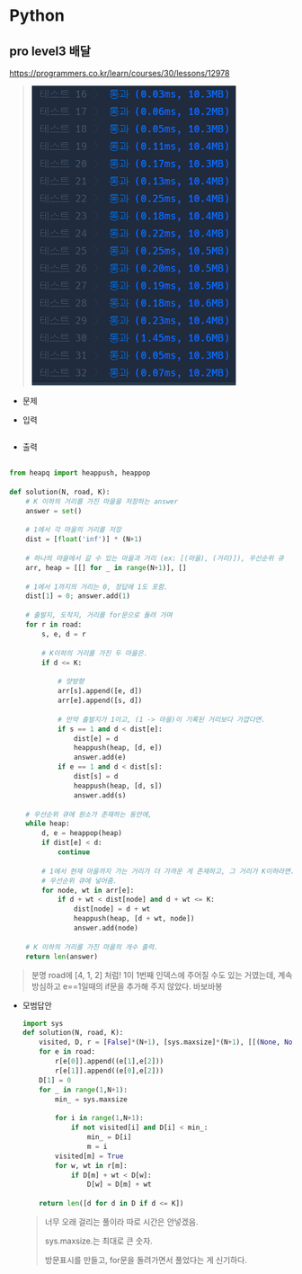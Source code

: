 # Python 

## pro level3 배달

https://programmers.co.kr/learn/courses/30/lessons/12978

> ![image-20210821231823106](md-images/image-20210821231823106.png)



* 문제

  > 

* 입력

  > 
  >
  > ```bash
  > 
  > ```
  
* 출력

  > 
  >
  > ```bash
  > 
  > ```
  
  

```python
from heapq import heappush, heappop

def solution(N, road, K):
    # K 이하의 거리를 가진 마을을 저장하는 answer
    answer = set()
    
    # 1에서 각 마을의 거리를 저장
    dist = [float('inf')] * (N+1)
    
    # 하나의 마을에서 갈 수 있는 마을과 거리 (ex: [(마을), (거리)]), 우선순위 큐
    arr, heap = [[] for _ in range(N+1)], []
    
    # 1에서 1까지의 거리는 0, 정답에 1도 포함.
    dist[1] = 0; answer.add(1)
    
    # 출발지, 도착지, 거리를 for문으로 돌려 가며
    for r in road:
        s, e, d = r
        
        # K이하의 거리를 가진 두 마을은.
        if d <= K:
            
            # 양방향
            arr[s].append([e, d])
            arr[e].append([s, d])
            
            # 만약 출발지가 1이고, (1 -> 마을)이 기록된 거리보다 가깝다면.
            if s == 1 and d < dist[e]:
                dist[e] = d
                heappush(heap, [d, e])
                answer.add(e)
            if e == 1 and d < dist[s]:
                dist[s] = d
                heappush(heap, [d, s])
                answer.add(s)
            
    # 우선순위 큐에 원소가 존재하는 동안에,
    while heap:
        d, e = heappop(heap)
        if dist[e] < d:
            continue
        
        # 1에서 현재 마을까지 가는 거리가 더 가까운 게 존재하고, 그 거리가 K이하라면.
        # 우선순위 큐에 넣어줌.
        for node, wt in arr[e]:
            if d + wt < dist[node] and d + wt <= K:
                dist[node] = d + wt
                heappush(heap, [d + wt, node])
                answer.add(node)
    
    # K 이하의 거리를 가진 마을의 개수 출력.
    return len(answer)
```

>분명 road에 [4, 1, 2] 처럼! 1이 1번째 인덱스에 주어질 수도 있는 거였는데, 계속 방심하고 e==1일때의 if문을 추가해 주지 않았다. 바보바봉



* 모범답안

  

  ```python
  import sys
  def solution(N, road, K):
      visited, D, r = [False]*(N+1), [sys.maxsize]*(N+1), [[(None, None)]] + [[] for _ in range(N)]
      for e in road:
          r[e[0]].append((e[1],e[2]))
          r[e[1]].append((e[0],e[2]))
      D[1] = 0
      for _ in range(1,N+1): 
          min_ = sys.maxsize
          
          for i in range(1,N+1): 
              if not visited[i] and D[i] < min_:
                  min_ = D[i]
                  m = i
          visited[m] = True
          for w, wt in r[m]:
              if D[m] + wt < D[w]:
                  D[w] = D[m] + wt
  
      return len([d for d in D if d <= K])
  ```
  
  > 너무 오래 걸리는 풀이라 따로 시간은 안넣겠음.
  >
  > sys.maxsize.는 최대로 큰 숫자.
  >
  > 방문표시를 만들고, for문을 돌려가면서 풀었다는 게 신기하다.

